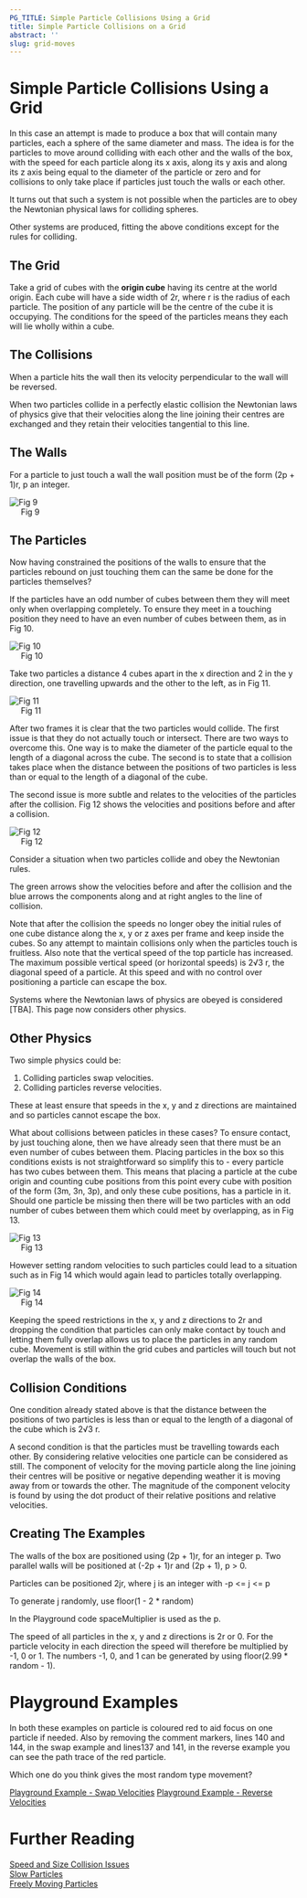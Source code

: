 ```yaml
---
PG_TITLE: Simple Particle Collisions Using a Grid
title: Simple Particle Collisions on a Grid
abstract: ''
slug: grid-moves
---
```


# Simple Particle Collisions Using a Grid

In this case an attempt is made to produce a box that will contain many particles, each a sphere of the same diameter and mass. The idea is for the particles  to move around colliding with each other and the walls of the box, with the speed for each particle along its x axis, along its y axis and along its z axis being equal to the diameter of the particle or zero and for collisions to only take place if particles just touch the walls or each other. 

It turns out that such a system is not possible when the particles are to obey the Newtonian physical laws for colliding spheres. 

Other systems are produced, fitting the above conditions except for the rules for colliding.


## The Grid

Take a grid of cubes with the **origin cube** having its centre at the world origin. Each cube will have a side width of 2r, where r is the radius of each 
particle. The position of any particle will be the centre of the cube it is occupying. The conditions for the speed of the particles means they each will lie wholly within a cube.

## The Collisions

When a particle hits the wall then its velocity perpendicular to the wall will be reversed.

When two particles collide in a perfectly elastic collision the Newtonian laws of physics give that their velocities along the line joining their centres are exchanged and they retain their velocities tangential to this line.

## The Walls

For a particle to just touch a wall the wall position must be of the form (2p + 1)r, p an integer.

![Fig 9](/img/samples/collide8.jpg)  
&nbsp;&nbsp;&nbsp;&nbsp;&nbsp;Fig 9

## The Particles

Now having constrained the positions of the walls to ensure that the particles rebound on just touching them can the same be done for the particles themselves?

If the particles have an odd number of cubes between them they will meet only when overlapping completely. To ensure they meet 
in a touching position they need to have an even number of cubes between them, as in Fig 10.

![Fig 10](/img/samples/collide9.jpg)  
&nbsp;&nbsp;&nbsp;&nbsp;&nbsp;Fig 10

Take two particles a distance 4 cubes apart in the x direction and 2 in the y direction, one travelling upwards and the other to the left, as in Fig 11.

![Fig 11](/img/samples/collide10.jpg)  
&nbsp;&nbsp;&nbsp;&nbsp;&nbsp;Fig 11

After two frames it is clear that the two particles would collide. The first issue is that they do not actually touch or intersect. There are two ways to overcome this. One way is to make the diameter of the particle equal to the length of a diagonal across the cube. The second is to state that a collision takes place when the distance between the positions of two particles is less than or equal to the length of a diagonal of the cube.

The second issue is more subtle and relates to the velocities of the particles after the collision. Fig 12 shows the velocities and positions 
before and after a collision. 

![Fig 12](/img/samples/collide11.jpg)  
&nbsp;&nbsp;&nbsp;&nbsp;&nbsp;Fig 12

Consider a situation when two particles collide and obey the Newtonian rules.

The green arrows show the velocities before and after the collision and the blue arrows the components along and at right angles to the line of collision.

Note that after the collision the speeds no longer obey the initial rules of one cube distance along the x, y or z axes per frame and keep inside the cubes. So any attempt to maintain collisions only when the particles touch is fruitless. Also note that the vertical speed of the top particle has increased. The maximum possible vertical speed (or horizontal speeds) is 2&radic;3 r, the diagonal speed of a particle. At this speed and with no control over positioning a particle can escape the box.

Systems where the Newtonian laws of physics are obeyed is considered [TBA]. This page now considers other physics.

## Other Physics

Two simple physics could be:

1. Colliding particles swap velocities. 
2. Colliding particles reverse velocities.

These at least ensure that speeds in the x, y and z directions are maintained and so particles cannot escape the box. 

What about collisions between paticles in these cases? To ensure contact, by just touching alone, then we have already seen that there must be an even number of cubes between them. Placing particles in the box so this conditions exists is not straightforward so simplify this to - every particle has two cubes between them. This means that placing a particle at the cube origin and counting cube positions from this point every cube with position of the form (3m, 3n, 3p), and only these cube positions, has a particle in it. Should one particle be missing then there will be two particles with an odd number of cubes between them which could meet by overlapping, as in Fig 13.

![Fig 13](/img/samples/collide12.jpg)  
&nbsp;&nbsp;&nbsp;&nbsp;&nbsp;Fig 13

However setting random velocities to such particles could lead to a situation such as in Fig 14 which would again lead to particles totally overlapping. 

![Fig 14](/img/samples/collide13.jpg)  
&nbsp;&nbsp;&nbsp;&nbsp;&nbsp;Fig 14

Keeping the speed restrictions in the x, y and z directions to 2r and dropping the condition that particles can only make contact by touch and letting them fully overlap allows us to place the particles in any random cube. Movement is still within the grid cubes and particles will touch but not overlap the walls of the box. 

## Collision Conditions

One condition already stated above is that the distance between the positions of two particles is less than or equal to the length of a diagonal of the cube which is 2&radic;3 r.

A second condition is that the particles must be travelling towards each other. By considering relative velocities one particle can be considered as still. 
The component of velocity for the moving particle along the line joining their centres will be positive or negative depending weather it is moving away from or towards the other. The magnitude of the component velocity is found by using the dot product of their relative positions and relative velocities. 

## Creating The Examples

The walls of the box are positioned using (2p + 1)r, for an integer p. Two parallel walls will be positioned at (-2p + 1)r and (2p + 1), p &gt; 0.

Particles can be positioned 2jr, where j is an integer with -p &lt;= j &lt;= p

To generate j randomly, use floor(1 - 2 * random)

In the Playground code spaceMultiplier is used as the p.

The speed of all particles in the x, y and z directions is 2r or 0. For the particle velocity in each direction the speed will therefore be multiplied by -1, 0 or 1. The numbers -1, 0, and 1 can be generated by using floor(2.99 * random - 1).

# Playground Examples

In both these examples on particle is coloured red to aid focus on one particle if needed. Also by removing the comment markers, lines 140 and 144, in the swap example and lines137 and 141, in the reverse example you can see the path trace of the red particle.

Which one do you think gives the most random type movement?

[Playground Example - Swap Velocities](http://www.babylonjs-playground.com/#CGSXR)
[Playground Example - Reverse Velocities](http://www.babylonjs-playground.com/#CGSXR#1)

# Further Reading

[Speed and Size Collision Issues](/samples/Issues.html)   
[Slow Particles](/samples/Slow_Collide.html)  
[Freely Moving Particles](/samples/Free_Collide.html) 


